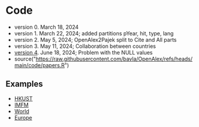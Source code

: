 # Code

  - version 0. March 18, 2024
  - version 1. March 22, 2024; added partitions pYear, hit, type, lang
  - version 2. May 5, 2024; OpenAlex2Pajek split to Cite and All parts
  - version 3. May 11, 2024; Collaboration between countries
  - [version 4](OpenAlex4.R). June 18, 2024; Problem with the NULL values
  - source("https://raw.githubusercontent.com/bavla/OpenAlex/refs/heads/main/code/papers.R")

## Examples

  - [HKUST](ex/hkust.md)
  - [IMFM](ex/imfm.md)
  - [World](ex/wr.md)
  - [Europe](ex/eu.md)

